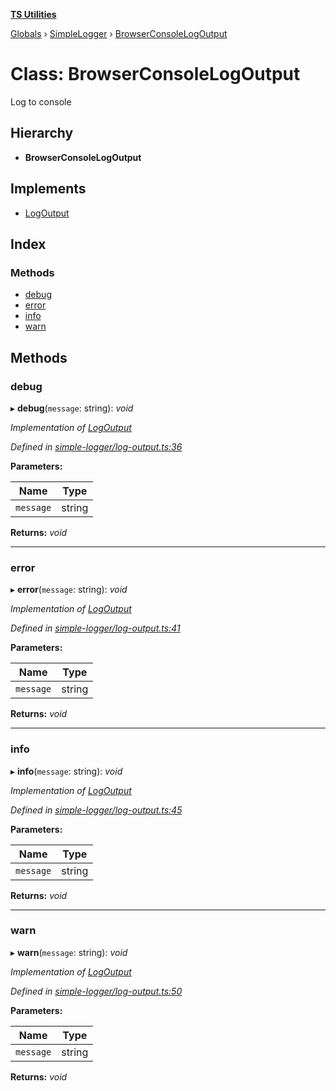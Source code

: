 **[TS Utilities](../README.md)**

[Globals](../README.md) › [SimpleLogger](../modules/simplelogger.md) › [BrowserConsoleLogOutput](simplelogger.browserconsolelogoutput.md)

# Class: BrowserConsoleLogOutput

Log to console

## Hierarchy

* **BrowserConsoleLogOutput**

## Implements

* [LogOutput](../interfaces/simplelogger.logoutput.md)

## Index

### Methods

* [debug](simplelogger.browserconsolelogoutput.md#debug)
* [error](simplelogger.browserconsolelogoutput.md#error)
* [info](simplelogger.browserconsolelogoutput.md#info)
* [warn](simplelogger.browserconsolelogoutput.md#warn)

## Methods

###  debug

▸ **debug**(`message`: string): *void*

*Implementation of [LogOutput](../interfaces/simplelogger.logoutput.md)*

*Defined in [simple-logger/log-output.ts:36](https://github.com/Juraji/ts-utilities/blob/7643b75/src/simple-logger/log-output.ts#L36)*

**Parameters:**

Name | Type |
------ | ------ |
`message` | string |

**Returns:** *void*

___

###  error

▸ **error**(`message`: string): *void*

*Implementation of [LogOutput](../interfaces/simplelogger.logoutput.md)*

*Defined in [simple-logger/log-output.ts:41](https://github.com/Juraji/ts-utilities/blob/7643b75/src/simple-logger/log-output.ts#L41)*

**Parameters:**

Name | Type |
------ | ------ |
`message` | string |

**Returns:** *void*

___

###  info

▸ **info**(`message`: string): *void*

*Implementation of [LogOutput](../interfaces/simplelogger.logoutput.md)*

*Defined in [simple-logger/log-output.ts:45](https://github.com/Juraji/ts-utilities/blob/7643b75/src/simple-logger/log-output.ts#L45)*

**Parameters:**

Name | Type |
------ | ------ |
`message` | string |

**Returns:** *void*

___

###  warn

▸ **warn**(`message`: string): *void*

*Implementation of [LogOutput](../interfaces/simplelogger.logoutput.md)*

*Defined in [simple-logger/log-output.ts:50](https://github.com/Juraji/ts-utilities/blob/7643b75/src/simple-logger/log-output.ts#L50)*

**Parameters:**

Name | Type |
------ | ------ |
`message` | string |

**Returns:** *void*